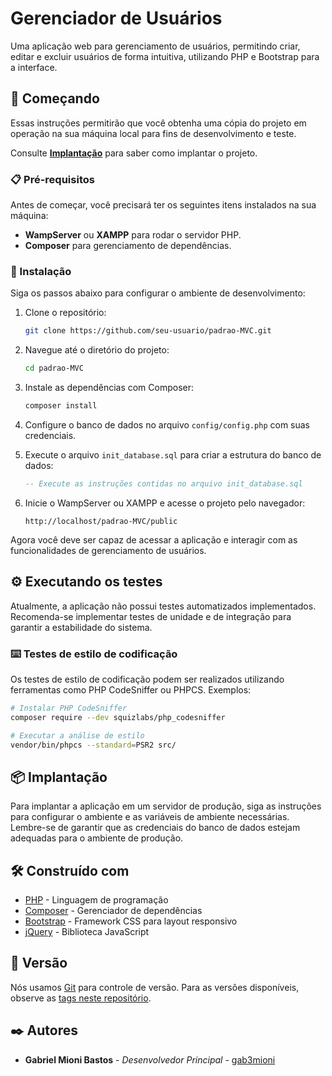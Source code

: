 # Gerenciador de Usuários

Uma aplicação web para gerenciamento de usuários, permitindo criar, editar e excluir usuários de forma intuitiva, utilizando PHP e Bootstrap para a interface.

## 🚀 Começando

Essas instruções permitirão que você obtenha uma cópia do projeto em operação na sua máquina local para fins de desenvolvimento e teste.

Consulte **[Implantação](#-implantação)** para saber como implantar o projeto.

### 📋 Pré-requisitos

Antes de começar, você precisará ter os seguintes itens instalados na sua máquina:

- **WampServer** ou **XAMPP** para rodar o servidor PHP.
- **Composer** para gerenciamento de dependências.

### 🔧 Instalação

Siga os passos abaixo para configurar o ambiente de desenvolvimento:

1. Clone o repositório:
   ```bash
   git clone https://github.com/seu-usuario/padrao-MVC.git
   ```

2. Navegue até o diretório do projeto:
   ```bash
   cd padrao-MVC
   ```

3. Instale as dependências com Composer:
   ```bash
   composer install
   ```

4. Configure o banco de dados no arquivo `config/config.php` com suas credenciais.

5. Execute o arquivo `init_database.sql` para criar a estrutura do banco de dados:
   ```sql
   -- Execute as instruções contidas no arquivo init_database.sql
   ```

6. Inicie o WampServer ou XAMPP e acesse o projeto pelo navegador:
   ```
   http://localhost/padrao-MVC/public
   ```

Agora você deve ser capaz de acessar a aplicação e interagir com as funcionalidades de gerenciamento de usuários.

## ⚙️ Executando os testes

Atualmente, a aplicação não possui testes automatizados implementados. Recomenda-se implementar testes de unidade e de integração para garantir a estabilidade do sistema.

### ⌨️ Testes de estilo de codificação

Os testes de estilo de codificação podem ser realizados utilizando ferramentas como PHP CodeSniffer ou PHPCS. Exemplos:

```bash
# Instalar PHP CodeSniffer
composer require --dev squizlabs/php_codesniffer

# Executar a análise de estilo
vendor/bin/phpcs --standard=PSR2 src/
```

## 📦 Implantação

Para implantar a aplicação em um servidor de produção, siga as instruções para configurar o ambiente e as variáveis de ambiente necessárias. Lembre-se de garantir que as credenciais do banco de dados estejam adequadas para o ambiente de produção.

## 🛠️ Construído com

* [PHP](https://www.php.net/) - Linguagem de programação
* [Composer](https://getcomposer.org/) - Gerenciador de dependências
* [Bootstrap](https://getbootstrap.com/) - Framework CSS para layout responsivo
* [jQuery](https://jquery.com/) - Biblioteca JavaScript

## 📌 Versão

Nós usamos [Git](https://git-scm.com/) para controle de versão. Para as versões disponíveis, observe as [tags neste repositório](https://github.com/gab3mioni/padrao-MVC/tags).

## ✒️ Autores

* **Gabriel Mioni Bastos** - *Desenvolvedor Principal* - [gab3mioni](https://github.com/gab3mioni)